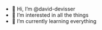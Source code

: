 - 👋 Hi, I’m @david-devisser
- 👀 I’m interested in all the things
- 🌱 I’m currently learning everything


<!---
david-devisser/david-devisser is a ✨ special ✨ repository because its `README.md` (this file) appears on your GitHub profile.
You can click the Preview link to take a look at your changes.

more to come...
--->
